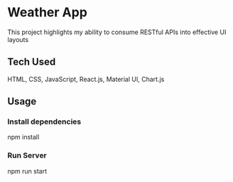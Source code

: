 # Weather App

This project highlights my ability to consume RESTful APIs into effective UI layouts

## Tech Used
HTML, CSS, JavaScript, React.js, Material UI, Chart.js

## Usage
### Install dependencies

npm install

### Run Server

npm run start

